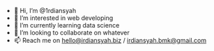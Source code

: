 - 👋 Hi, I’m @1rdiansyah
- 👀 I’m interested in web developing
- 🌱 I’m currently learning data science
- 💞️ I’m looking to collaborate on whatever
- 📫 Reach me on hello@irdiansyah.biz / irdiansyah.bmk@gmail.com

<!---
1rdiansyah/1rdiansyah is a ✨ special ✨ repository because its `README.md` (this file) appears on your GitHub profile.
You can click the Preview link to take a look at your changes.
--->
